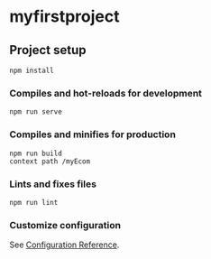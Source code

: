 # myfirstproject

## Project setup
```
npm install
```

### Compiles and hot-reloads for development
```
npm run serve
```

### Compiles and minifies for production
```
npm run build
context path /myEcom
```

### Lints and fixes files
```
npm run lint
```

### Customize configuration
See [Configuration Reference](https://cli.vuejs.org/config/).
